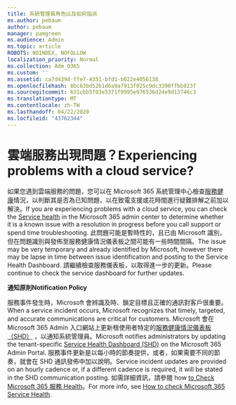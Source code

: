 ```yaml
---
title: 系統管理員角色以及如何指派
ms.author: pebaum
author: pebaum
manager: pamgreen
ms.audience: Admin
ms.topic: article
ROBOTS: NOINDEX, NOFOLLOW
localization_priority: Normal
ms.collection: Adm_O365
ms.custom: ''
ms.assetid: ca7d439d-ffe7-4351-bfd1-b022e4056138
ms.openlocfilehash: 8bc63bd52b1d6a9a7913f025c9dc3390ffbb023f
ms.sourcegitcommit: 631cbb5f03e5371f0995e976536d24e9d13746c3
ms.translationtype: MT
ms.contentlocale: zh-TW
ms.lasthandoff: 04/22/2020
ms.locfileid: "43762344"
---
```

# <a name="experiencing-problems-with-a-cloud-service"></a><span data-ttu-id="b8302-102">雲端服務出現問題？</span><span class="sxs-lookup"><span data-stu-id="b8302-102">Experiencing problems with a cloud service?</span></span>

<span data-ttu-id="b8302-103">如果您遇到雲端服務的問題，您可以在 Microsoft 365 系統管理中心檢查[服務健康](https://admin.microsoft.com/AdminPortal/Home#/servicehealth)情況，以判斷其是否為已知問題，以在致電支援或花時間進行疑難排解之前加以解決。</span><span class="sxs-lookup"><span data-stu-id="b8302-103">If you are experiencing problems with a cloud service, you can check the [Service health](https://admin.microsoft.com/AdminPortal/Home#/servicehealth) in the Microsoft 365 admin center to determine whether it is a known issue with a resolution in progress before you call support or spend time troubleshooting.</span></span> <span data-ttu-id="b8302-104">此問題可能是暫時性的，且已由 Microsoft 識別，但在問題識別與發佈至服務健康情況儀表板之間可能有一些時間間隔。</span><span class="sxs-lookup"><span data-stu-id="b8302-104">The issue may be very temporary and already identified by Microsoft, however there may be lapse in time between issue identification and posting to the Service Health Dashboard.</span></span> <span data-ttu-id="b8302-105">請繼續檢查服務儀表板，以取得進一步的更新。</span><span class="sxs-lookup"><span data-stu-id="b8302-105">Please continue to check the service dashboard for further updates.</span></span>

<span data-ttu-id="b8302-106">**通知原則**</span><span class="sxs-lookup"><span data-stu-id="b8302-106">**Notification Policy**</span></span>

<span data-ttu-id="b8302-107">服務事件發生時，Microsoft 會辨識及時、鎖定目標且正確的通訊對客戶很重要。</span><span class="sxs-lookup"><span data-stu-id="b8302-107">When a service incident occurs, Microsoft recognizes that timely, targeted, and accurate communications are critical for customers.</span></span> <span data-ttu-id="b8302-108">Microsoft 會在 Microsoft 365 Admin 入口網站上更新租使用者特定的[服務健康情況儀表板（SHD）](https://admin.microsoft.com/AdminPortal/Home#/servicehealth) ，以通知系統管理員。</span><span class="sxs-lookup"><span data-stu-id="b8302-108">Microsoft notifies administrators by updating the tenant-specific [Service Health Dashboard (SHD)](https://admin.microsoft.com/AdminPortal/Home#/servicehealth) on the Microsoft 365 Admin Portal.</span></span> <span data-ttu-id="b8302-109">服務事件更新是以每小時的節奏提供，或者，如果需要不同的節奏，就會在 SHD 通訊發佈中加以說明。</span><span class="sxs-lookup"><span data-stu-id="b8302-109">Service incident updates are provided on an hourly cadence or, if a different cadence is required, it will be stated in the SHD communication posting.</span></span> <span data-ttu-id="b8302-110">如需詳細資訊，請參閱 how [to Check Microsoft 365 服務 Health](https://docs.microsoft.com/office365/enterprise/view-service-health)。</span><span class="sxs-lookup"><span data-stu-id="b8302-110">For more info, see [How to check Microsoft 365 Service Health](https://docs.microsoft.com/office365/enterprise/view-service-health).</span></span>

